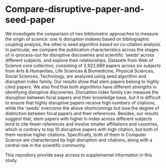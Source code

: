 # Compare-disruptive-paper-and-seed-paper

We investigate the comparison of two bibliometric approaches to measure the origin of science: one is disruption indexes based on bibliographic coupling analysis, the other is seed algorithm based on co-citation analysis. In particular, we compare the publication characteristics across the stages of in-process-out for disruptive discoveries and scientific ‘seeds’ across different subjects, and explore their relationships. Datasets from Web of Science core collection, consisting of 2,922,689 papers across six subjects from Arts & Humanities, Life Sciences & Biomedicine, Physical Sciences, Social Sciences, Technology, are analyzed using seed algorithm and disruption index family. Our results show that stem papers belong to highly cited papers. We also find that both algorithms have different strengths in identifying disruptive discoveries. Disruption index family can measure the disruption between focal papers and their knowledge base, but it is difficult to ensure that highly disruptive papers receive high numbers of citations, while the 'seeds’ overcome the above shortcomings but lose the degree of distinction between focal papers and their references. Besides, our results suggest that, stem papers with higher h-index across different subjects tend to cite fewer references and involve smaller affiliations and countries, which is contrary to top 10 disruptive papers with high citation, but both of them receive higher citations. Specifically, both of them in Computer Science are characterized by high disruption and citations, along with a central role in the scientific community.

This repository provide easy access to supplemental information in this study.
